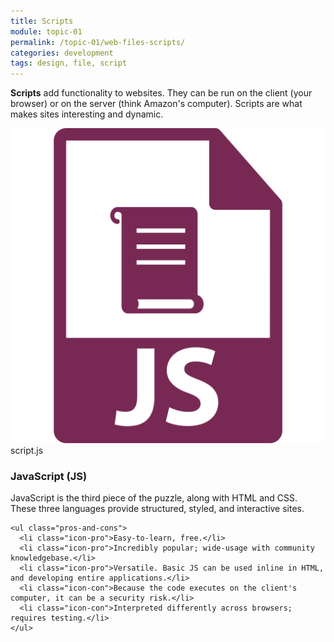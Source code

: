 ```yaml
---
title: Scripts
module: topic-01
permalink: /topic-01/web-files-scripts/
categories: development
tags: design, file, script
---
```


<div class="divider-heading"></div>


**Scripts** add functionality to websites. They can be run on the client (your browser) or on the server (think Amazon's computer).  Scripts are what makes sites interesting and dynamic.


<div class="divider-pg"></div>


<div class="row img-text-columns">
  <div class="col-lg-2">
    <img src="../img/web-scripts-js.svg" title="JavaScript" alt="js icon" />
    <span>script.js</span>
  </div>
  <div class="col-lg-10">
    <h3>JavaScript (<b>JS</b>)</h3>
    <p>JavaScript is the third piece of the puzzle, along with HTML and CSS. These three languages provide structured, styled, and interactive sites.</p>

    <ul class="pros-and-cons">
      <li class="icon-pro">Easy-to-learn, free.</li>
      <li class="icon-pro">Incredibly popular; wide-usage with community knowledgebase.</li>
      <li class="icon-pro">Versatile. Basic JS can be used inline in HTML, and developing entire applications.</li>
      <li class="icon-con">Because the code executes on the client's computer, it can be a security risk.</li>
      <li class="icon-con">Interpreted differently across browsers; requires testing.</li>
    </ul>
  </div>
</div>